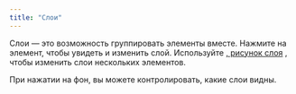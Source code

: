 ```yaml
---
title: "Слои"
---
```


Слои — это возможность группировать элементы вместе. Нажмите на элемент, чтобы увидеть и изменить слой. Используйте [, рисунок слоя](painters/layer.md) , чтобы изменить слои нескольких элементов.

При нажатии на фон, вы можете контролировать, какие слои видны.

